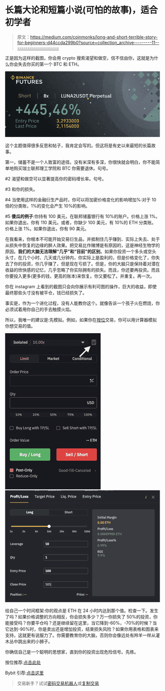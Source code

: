 # 长篇大论和短篇小说(可怕的故事)，适合初学者

> 原文：<https://medium.com/coinmonks/long-and-short-terrible-story-for-beginners-d44ccda299b0?source=collection_archive---------11----------------------->

正是因为这样的截图，你会用 crypto 搜索渴望和做空，信不信由你，这就是为什么你会失去你买的第一个 BTC 和 ETH。

![](img/91e041be81ab4831ac22ac4a0e63ae08.png)

这个主题值得很多反思和帖子，我肯定会写的。但这将是有史以来最短的长篇故事。

第一，储蓄不是一个人致富的途径。没有米深有多深，你很快就会明白，你不能简单地购买瑞士联邦理工学院和 BTC 你需要退休。句号。

#2 渴望和做空可以显著提高你的密码增长率。句号。

#3 和你的损失。

#4 当使用这样的金融衍生产品时，你可以将加密价格变化的影响增加%:对于 10 倍的分类账，1%的变化会产生 10%的影响。

#5 **傻瓜的例子**:你持有 100 美元，在联邦储蓄银行有 10%的账户。价格上涨 1%。如果你退出，你有 110 美元。或者，你缺少 100 美元，有 10%的 ETH 分类账。价格上涨 1%。如果你退出，你有 90 美元。

在我看来，你根本不可能开始交易衍生品，并抵制住几乎赚到、实际上失去、处于从损失中恢复的边缘的醉人效果。把交易比作赌博是有原因的，这是神经生物学的原因。**我们的大脑无法理解“几乎”和“目前”的区别**。如果你投资一个多头或空头头寸，在几个小时、几天或几分钟内，你实际上是盈利的，但是价格变化了，你失去了你的投资，你几乎赚了，但是现在亏损了。但是，你的大脑只是保持着对潜在收益的欣快感的记忆，几乎忽略了你实际拥有的损失。而且，你还要再投资。而且你要投入更多(更多的钱，更高的账本)来恢复。你又要松了。并重复。再一次。

你在 instagram 上看到的截图只会向你展示有利可图的操作，巨大的收益，即使最终那些头寸没有被平仓，钱已经损失了。

事实是，作为一个进化过程，没有人能教你这个。就像告诉一个孩子火在燃烧，你必须试着用你自己的手去触摸火焰。

所以，我唯一的建议是:先模拟。例如，如果你在[按位](https://www.bybit.com/en-US/invite?ref=N8J3PD)交易，你可以用计算器模拟你想交易的值。

![](img/6d8b1c757c26e1172e6d164b1588a051.png)![](img/87eb126318149642fd96913f3f33acae.png)

给自己一个时间框架:你的观点是 ETH 在 24 小时内达到那个值。检查一下。发生了吗？如果价格调整的方向相反，你会损失多少？万一你损失了 50%的投资，你能接受吗？你要平仓吗？还是继续留在这里，当它降到-60%，-70%的时候？当它达到-90%时，你是卖出还是增加投资，结束损失风险？如果你用表格和图表来支持，这就更有说服力了。你需要教育你的大脑，否则你会像远处有羚羊一样从灌木丛中跳出来的小狮子。

你确信自己是一个聪明的思想家，直到你的投资出现危险信号。先练。

按位推荐:[点击此处](https://www.bybit.com/en-US/invite?ref=N8J3PD)

Bybit 引荐:[点击这里](https://www.bybit.com/en-US/invite?ref=N8J3PD)

> 交易新手？试试[密码交易机器人](/coinmonks/crypto-trading-bot-c2ffce8acb2a)或[复制交易](/coinmonks/top-10-crypto-copy-trading-platforms-for-beginners-d0c37c7d698c)